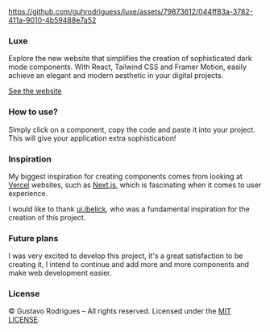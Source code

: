 https://github.com/guhrodriguess/luxe/assets/79873612/044ff83a-3782-411a-9010-4b59488e7a52

### Luxe

Explore the new website that simplifies the creation of sophisticated dark mode components. With React, Tailwind CSS and Framer Motion, easily achieve an elegant and modern aesthetic in your digital projects.

<a href="https://luxeui.com">
  See the website
</a>

### How to use?

Simply click on a component, copy the code and paste it into your project. This will give your application extra sophistication!

### Inspiration

My biggest inspiration for creating components comes from looking at [Vercel](https://vercel.com/home) websites, such as [Next.js](https://nextjs.org), which is fascinating when it comes to user experience.

I would like to thank [ui.ibelick](https://ui.ibelick.com), who was a fundamental inspiration for the creation of this project.

### Future plans

I was very excited to develop this project, it's a great satisfaction to be creating it, I intend to continue and add more and more components and make web development easier.

### License

© Gustavo Rodrigues – All rights reserved. Licensed under the [MIT LICENSE](https://github.com/guhrodrrigues/luxe/blob/main/LICENSE).
